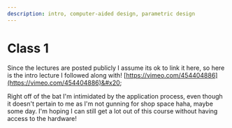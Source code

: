 ```yaml
---
description: intro, computer-aided design, parametric design
---
```


# Class  1

Since the lectures are posted publicly I assume its ok to link it here, so here is the intro lecture I followed along with! [https://vimeo.com/454404886](https://vimeo.com/454404886)&#x20;

Right off of the bat I'm intimidated by the application process, even though it doesn't pertain to me as I'm not gunning for shop space haha, maybe some day. I'm hoping I can still get a lot out of this course without having access to the hardware!

